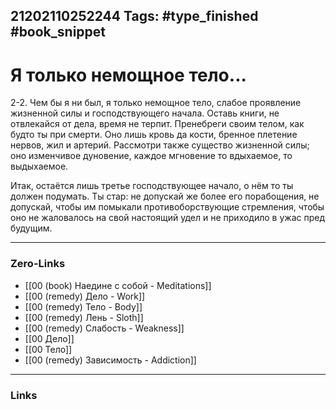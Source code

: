 21202110252244
Tags: #type_finished #book_snippet 
---
# Я только немощное тело...

 2-2. Чем бы я ни был, я только немощное тело, слабое проявление жизненной силы и господствующего начала. Оставь книги, не отвлекайся от дела, время не терпит. Пренебреги своим телом, как будто ты при смерти. Оно лишь кровь да кости, бренное плетение нервов, жил и артерий. Рассмотри также существо жизненной силы; оно изменчивое дуновение, каждое мгновение то вдыхаемое, то выдыхаемое. 
 
 Итак, остаётся лишь третье господствующее начало, о нём то ты должен подумать. Ты стар: не допускай же более его порабощения, не допускай, чтобы им помыкали противоборствующие стремления, чтобы оно не жаловалось на свой настоящий удел и не приходило в ужас пред будущим. 

---
### Zero-Links
 - [[00 (book) Наедине с собой - Meditations]]
 - [[00 (remedy) Дело - Work]]
 - [[00 (remedy) Тело - Body]]
 - [[00 (remedy) Лень - Sloth]]
 - [[00 (remedy) Слабость - Weakness]]
 - [[00 Дело]]
 - [[00 Тело]]
 - [[00 (remedy) Зависимость - Addiction]]
---
### Links
